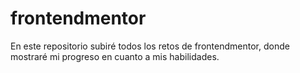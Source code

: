 # frontendmentor
En este repositorio subiré todos los retos de frontendmentor, donde mostraré mi progreso en cuanto a mis habilidades.